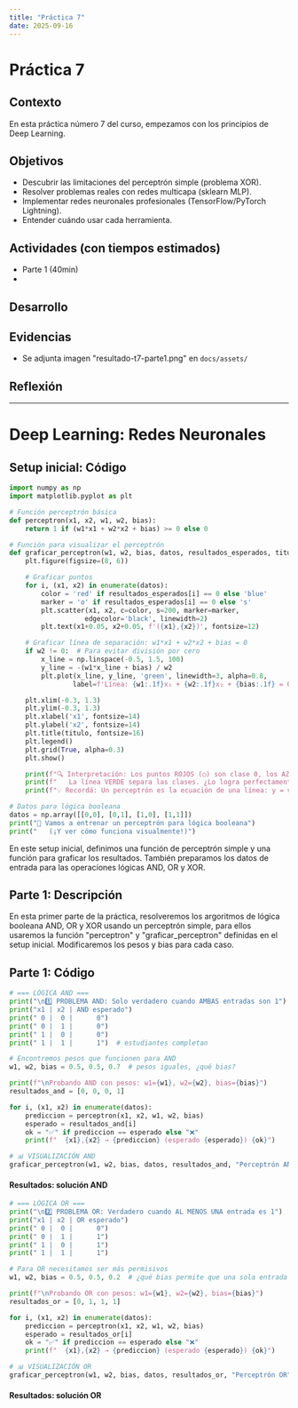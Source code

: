 ```yaml
---
title: "Práctica 7"
date: 2025-09-16
---
```


# Práctica 7

## Contexto
En esta práctica número 7 del curso, empezamos con los principios de Deep Learning.

## Objetivos
- Descubrir las limitaciones del perceptrón simple (problema XOR).
- Resolver problemas reales con redes multicapa (sklearn MLP).
- Implementar redes neuronales profesionales (TensorFlow/PyTorch Lightning).
- Entender cuándo usar cada herramienta.

## Actividades (con tiempos estimados)
- Parte 1 (40min)
- 

## Desarrollo


## Evidencias
- Se adjunta imagen "resultado-t7-parte1.png" en `docs/assets/`

## Reflexión

---

# Deep Learning: Redes Neuronales

## Setup inicial: Código

```python
import numpy as np
import matplotlib.pyplot as plt

# Función perceptrón básica
def perceptron(x1, x2, w1, w2, bias):
    return 1 if (w1*x1 + w2*x2 + bias) >= 0 else 0

# Función para visualizar el perceptrón
def graficar_perceptron(w1, w2, bias, datos, resultados_esperados, titulo):
    plt.figure(figsize=(8, 6))

    # Graficar puntos
    for i, (x1, x2) in enumerate(datos):
        color = 'red' if resultados_esperados[i] == 0 else 'blue'
        marker = 'o' if resultados_esperados[i] == 0 else 's'
        plt.scatter(x1, x2, c=color, s=200, marker=marker, 
                   edgecolor='black', linewidth=2)
        plt.text(x1+0.05, x2+0.05, f'({x1},{x2})', fontsize=12)

    # Graficar línea de separación: w1*x1 + w2*x2 + bias = 0
    if w2 != 0:  # Para evitar división por cero
        x_line = np.linspace(-0.5, 1.5, 100)
        y_line = -(w1*x_line + bias) / w2
        plt.plot(x_line, y_line, 'green', linewidth=3, alpha=0.8, 
                label=f'Línea: {w1:.1f}x₁ + {w2:.1f}x₂ + {bias:.1f} = 0')

    plt.xlim(-0.3, 1.3)
    plt.ylim(-0.3, 1.3)
    plt.xlabel('x1', fontsize=14)
    plt.ylabel('x2', fontsize=14)
    plt.title(titulo, fontsize=16)
    plt.legend()
    plt.grid(True, alpha=0.3)
    plt.show()

    print(f"🔍 Interpretación: Los puntos ROJOS (○) son clase 0, los AZULES (■) son clase 1")
    print(f"   La línea VERDE separa las clases. ¿Lo logra perfectamente?")
    print(f"💡 Recordá: Un perceptrón es la ecuación de una línea: y = w₁x₁ + w₂x₂ + b")

# Datos para lógica booleana
datos = np.array([[0,0], [0,1], [1,0], [1,1]])
print("🧠 Vamos a entrenar un perceptrón para lógica booleana")
print("   (¡Y ver cómo funciona visualmente!)")
```

En este setup inicial, definimos una función de perceptrón simple y una función para graficar los resultados. También preparamos los datos de entrada para las operaciones lógicas AND, OR y XOR.

## Parte 1: Descripción
En esta primer parte de la práctica, resolveremos los argoritmos de lógica booleana AND, OR y XOR usando un perceptrón simple, para ellos usaremos la función "perceptron" y "graficar_perceptron" definidas en el setup inicial.
Modificaremos los pesos y bias para cada caso.

## Parte 1: Código

```python
# === LÓGICA AND ===
print("\n1️⃣ PROBLEMA AND: Solo verdadero cuando AMBAS entradas son 1")
print("x1 | x2 | AND esperado")
print(" 0 |  0 |      0")
print(" 0 |  1 |      0")
print(" 1 |  0 |      0") 
print(" 1 |  1 |      1")  # estudiantes completan

# Encontremos pesos que funcionen para AND
w1, w2, bias = 0.5, 0.5, 0.7  # pesos iguales, ¿qué bias?

print(f"\nProbando AND con pesos: w1={w1}, w2={w2}, bias={bias}")
resultados_and = [0, 0, 0, 1]

for i, (x1, x2) in enumerate(datos):
    prediccion = perceptron(x1, x2, w1, w2, bias)
    esperado = resultados_and[i]
    ok = "✅" if prediccion == esperado else "❌"
    print(f"  {x1},{x2} → {prediccion} (esperado {esperado}) {ok}")

# 📊 VISUALIZACIÓN AND
graficar_perceptron(w1, w2, bias, datos, resultados_and, "Perceptrón AND")
```
#### Resultados: solución AND
<!-- ![Tabla comparativa](../assets/resultado-t7-parte1.1.png) -->



```python
# === LÓGICA OR ===
print("\n2️⃣ PROBLEMA OR: Verdadero cuando AL MENOS UNA entrada es 1")
print("x1 | x2 | OR esperado")
print(" 0 |  0 |      0")
print(" 0 |  1 |      1")
print(" 1 |  0 |      1")
print(" 1 |  1 |      1")

# Para OR necesitamos ser más permisivos
w1, w2, bias = 0.5, 0.5, 0.2  # ¿qué bias permite que una sola entrada active?

print(f"\nProbando OR con pesos: w1={w1}, w2={w2}, bias={bias}")
resultados_or = [0, 1, 1, 1]

for i, (x1, x2) in enumerate(datos):
    prediccion = perceptron(x1, x2, w1, w2, bias)
    esperado = resultados_or[i]
    ok = "✅" if prediccion == esperado else "❌"
    print(f"  {x1},{x2} → {prediccion} (esperado {esperado}) {ok}")

# 📊 VISUALIZACIÓN OR
graficar_perceptron(w1, w2, bias, datos, resultados_or, "Perceptrón OR")
```
#### Resultados: solución OR
<!-- ![Tabla comparativa](../assets/resultado-t7-parte1.1.png) -->


